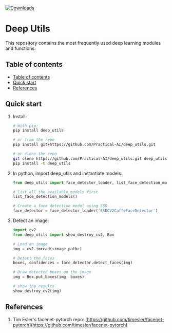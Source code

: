 [![Downloads](https://static.pepy.tech/badge/deep_utils)](https://pepy.tech/project/deep_utils)
# Deep Utils 

This repository contains the most frequently used deep learning modules and functions.


## Table of contents

* [Table of contents](#table-of-contents)
* [Quick start](#quick-start)
* [References](#references)

## Quick start

1. Install:
    
    ```bash
    # With pip:
    pip install deep_utils
    
    # or from the repo
    pip install git+https://github.com/Practical-AI/deep_utils.git
   
    # or clone the repo
    git clone https://github.com/Practical-AI/deep_utils.git deep_utils
    pip install -U deep_utils 
   ```
    
1. In python, import deep_utils and instantiate models:
    
    ```python
    from deep_utils import face_detector_loader, list_face_detection_models
    
   # list all the available models first 
   list_face_detection_models()
   
   # Create a face detection model using SSD
   face_detector = face_detector_loader('SSDCV2CaffeFaceDetector')
    
    
1. Detect an image:
    
    ```python
    import cv2
    from deep_utils import show_destroy_cv2, Box
    
    # Load an image
    img = cv2.imread(<image path>)

    # Detect the faces
    boxes, confidences = face_detector.detect_faces(img)
    
    # Draw detected boxes on the image 
    img = Box.put_boxes(img, boxes)
    
    # show the results
    show_destroy_cv2(img) 
    ```
## References

1. Tim Esler's facenet-pytorch repo: [https://github.com/timesler/facenet-pytorch](https://github.com/timesler/facenet-pytorch)

